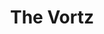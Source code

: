 ---
title: The Vortz
permalink: "/artists/the_vortz/"
layout: band
parent: Artists
facebook: https://www.facebook.com/TheVortz/
bandcamp: https://thevortz.bandcamp.com/
---